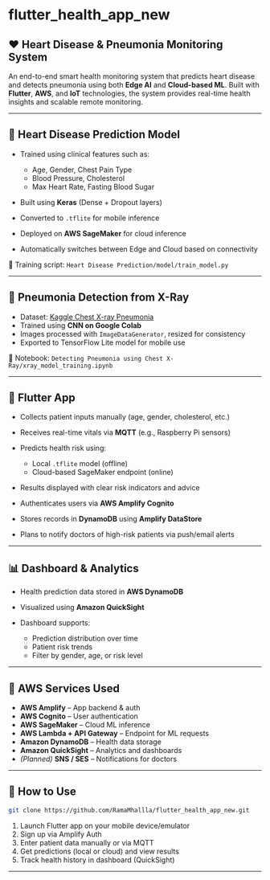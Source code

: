 # flutter_health_app_new

## ❤️ Heart Disease & Pneumonia Monitoring System

An end-to-end smart health monitoring system that predicts heart disease and detects pneumonia using both **Edge AI** and **Cloud-based ML**. Built with **Flutter**, **AWS**, and **IoT** technologies, the system provides real-time health insights and scalable remote monitoring.

---

## 🧠 Heart Disease Prediction Model

* Trained using clinical features such as:

  * Age, Gender, Chest Pain Type
  * Blood Pressure, Cholesterol
  * Max Heart Rate, Fasting Blood Sugar
* Built using **Keras** (Dense + Dropout layers)
* Converted to `.tflite` for mobile inference
* Deployed on **AWS SageMaker** for cloud inference
* Automatically switches between Edge and Cloud based on connectivity

📂 Training script:
`Heart Disease Prediction/model/train_model.py`

---

## 🩻 Pneumonia Detection from X-Ray

* Dataset: [Kaggle Chest X-ray Pneumonia](https://www.kaggle.com/datasets/paultimothymooney/chest-xray-pneumonia)
* Trained using **CNN on Google Colab**
* Images processed with `ImageDataGenerator`, resized for consistency
* Exported to TensorFlow Lite model for mobile use

📓 Notebook:
`Detecting Pneumonia using Chest X-Ray/xray_model_training.ipynb`

---

## 📱 Flutter App

* Collects patient inputs manually (age, gender, cholesterol, etc.)
* Receives real-time vitals via **MQTT** (e.g., Raspberry Pi sensors)
* Predicts health risk using:

  * Local `.tflite` model (offline)
  * Cloud-based SageMaker endpoint (online)
* Results displayed with clear risk indicators and advice
* Authenticates users via **AWS Amplify Cognito**
* Stores records in **DynamoDB** using **Amplify DataStore**
* Plans to notify doctors of high-risk patients via push/email alerts

---

## 📊 Dashboard & Analytics

* Health prediction data stored in **AWS DynamoDB**
* Visualized using **Amazon QuickSight**
* Dashboard supports:

  * Prediction distribution over time
  * Patient risk trends
  * Filter by gender, age, or risk level

---

## 🔧 AWS Services Used

* **AWS Amplify** – App backend & auth
* **AWS Cognito** – User authentication
* **AWS SageMaker** – Cloud ML inference
* **AWS Lambda + API Gateway** – Endpoint for ML requests
* **Amazon DynamoDB** – Health data storage
* **Amazon QuickSight** – Analytics and dashboards
* *(Planned)* **SNS / SES** – Notifications for doctors

---

## 🚀 How to Use

```bash
git clone https://github.com/RamaMhallla/flutter_health_app_new.git
```

1. Launch Flutter app on your mobile device/emulator
2. Sign up via Amplify Auth
3. Enter patient data manually or via MQTT
4. Get predictions (local or cloud) and view results
5. Track health history in dashboard (QuickSight)

---

